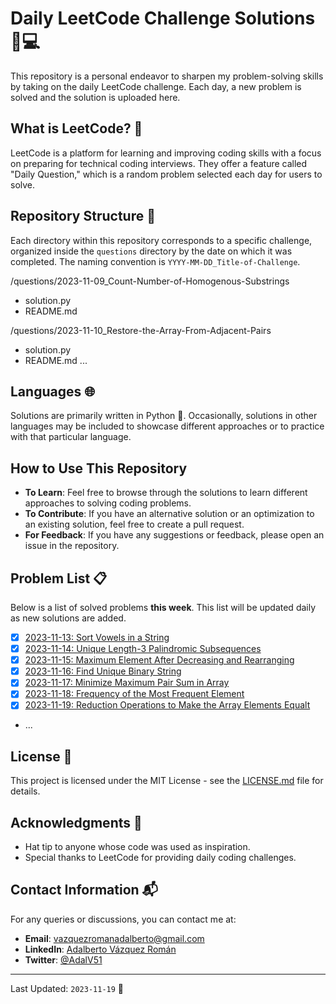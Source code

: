 # Daily LeetCode Challenge Solutions 🧠💻

This repository is a personal endeavor to sharpen my problem-solving skills by taking on the daily LeetCode challenge. Each day, a new problem is solved and the solution is uploaded here.

## What is LeetCode? 🤔

LeetCode is a platform for learning and improving coding skills with a focus on preparing for technical coding interviews. They offer a feature called "Daily Question," which is a random problem selected each day for users to solve.

## Repository Structure 📁

Each directory within this repository corresponds to a specific challenge, organized inside the `questions` directory by the date on which it was completed. The naming convention is `YYYY-MM-DD_Title-of-Challenge`.

/questions/2023-11-09_Count-Number-of-Homogenous-Substrings
- solution.py
- README.md

/questions/2023-11-10_Restore-the-Array-From-Adjacent-Pairs
- solution.py
- README.md
...

## Languages 🌐

Solutions are primarily written in Python 🐍. Occasionally, solutions in other languages may be included to showcase different approaches or to practice with that particular language.

## How to Use This Repository

- **To Learn**: Feel free to browse through the solutions to learn different approaches to solving coding problems.
- **To Contribute**: If you have an alternative solution or an optimization to an existing solution, feel free to create a pull request.
- **For Feedback**: If you have any suggestions or feedback, please open an issue in the repository.

## Problem List 📋

Below is a list of solved problems **this week**. This list will be updated daily as new solutions are added.

- [x] [2023-11-13: Sort Vowels in a String](/questions/2023-11-13_Sort-Vowels-in-a-String/)
- [x] [2023-11-14: Unique Length-3 Palindromic Subsequences](/questions/2023-11-14_Unique-Length-3-Palindromic-Subsequences/)
- [x] [2023-11-15: Maximum Element After Decreasing and Rearranging](/questions/2023-11-15_Maximum-Element-After-Decreasing-and-Rearranging/)
- [x] [2023-11-16: Find Unique Binary String](/questions/2023-11-16_Find-Unique-Binary-String/)
- [x] [2023-11-17: Minimize Maximum Pair Sum in Array](/questions/2023-11-17_Minimize-Maximum-Pair-Sum-in-Array/)
- [x] [2023-11-18: Frequency of the Most Frequent Element](/questions/2023-11-18_Frequency-of-the-Most-Frequent-Element/)
- [x] [2023-11-19: Reduction Operations to Make the Array Elements Equalt](/questions/2023-11-19_Reduction-Operations-to-Make-the-Array-Elements-Equal/)
- ...

## License 📄

This project is licensed under the MIT License - see the [LICENSE.md](LICENSE.md) file for details.

## Acknowledgments 👏

- Hat tip to anyone whose code was used as inspiration.
- Special thanks to LeetCode for providing daily coding challenges.

## Contact Information 📬

For any queries or discussions, you can contact me at:

- **Email**: [vazquezromanadalberto@gmail.com](mailto:vazquezromanadalberto@gmail.com)
- **LinkedIn**: [Adalberto Vázquez Román](https://www.linkedin.com/in/adalberto-v%C3%A1zquez-rom%C3%A1n-2468811b2/)
- **Twitter**: [@AdalV51](https://twitter.com/AdalV51)

---

Last Updated: `2023-11-19` 📆
